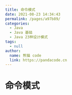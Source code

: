 ```yaml
---
title: 命令模式
date: 2021-08-23 14:34:43
permalink: /pages/a97b89/
categories: 
  - Java
  - Java 基础
  - Java 23种设计模式
tags: 
  - null
author: 
  name: 熊猫 code
  link: https://pandacode.cn
---
```


# 命令模式